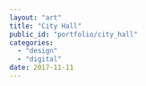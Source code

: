 ```yaml
---
layout: "art"
title: "City Hall"
public_id: "portfolio/city_hall"
categories:
  - "design"
  - "digital"
date: 2017-11-11
---
```

